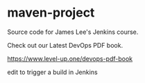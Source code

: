 # maven-project
Source code for James Lee's Jenkins course.

Check out our Latest DevOps PDF book.

https://www.level-up.one/devops-pdf-book

edit to trigger a build in Jenkins
